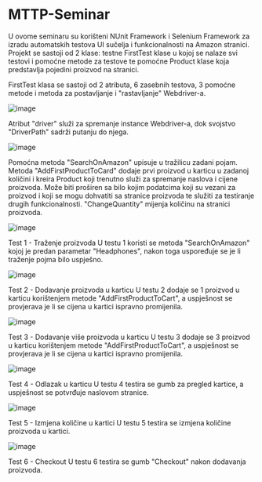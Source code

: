 # MTTP-Seminar

U ovome seminaru su korišteni NUnit Framework i Selenium Framework za izradu automatskih testova UI sučelja i funkcionalnosti na Amazon stranici. Projekt se sastoji od 2 klase: testne FirstTest klase u kojoj se nalaze svi testovi i pomoćne metode za testove te pomoćne Product klase koja predstavlja pojedini proizvod na stranici.

FirstTest klasa se sastoji od 2 atributa, 6 zasebnih testova, 3 pomoćne metode i metoda za postavljanje i "rastavljanje" Webdriver-a. 

![image](https://user-images.githubusercontent.com/54780312/216853439-699d941f-9f28-463b-903d-c3788ca7fe5b.png)

Atribut "driver" služi za spremanje instance Webdriver-a, dok svojstvo "DriverPath"  sadrži putanju do njega.

![image](https://user-images.githubusercontent.com/54780312/216853476-aa175cc2-9754-46ca-adb3-82d72fc1fa17.png)

Pomoćna metoda "SearchOnAmazon" upisuje u tražilicu zadani pojam.
Metoda "AddFirstProductToCard" dodaje prvi proizvod u karticu u zadanoj količini i kreira Product koji trenutno služi za spremanje naslova i cijene proizvoda. Može biti proširen sa bilo kojim podatcima koji su vezani za proizvod i koji se mogu dohvatiti sa stranice proizvoda te služiti za testiranje drugih funkcionalnosti.
"ChangeQuantity" mijenja količinu na stranici proizvoda.

![image](https://user-images.githubusercontent.com/54780312/216854201-a68f56a3-bd9e-45fe-b11a-cb231d457cd3.png)

Test 1 - Traženje proizvoda
U testu 1 koristi se metoda "SearchOnAmazon" kojoj je predan parametar "Headphones", nakon toga uspoređuje se je li traženje pojma bilo uspješno.

![image](https://user-images.githubusercontent.com/54780312/216854215-fa79b00d-a2d8-42bb-b887-0437871a562f.png)

Test 2 - Dodavanje proizvoda u karticu
U testu 2 dodaje se 1 proizvod u karticu korištenjem metode "AddFirstProductToCart", a uspješnost se provjerava je li se cijena u kartici ispravno promijenila.

![image](https://user-images.githubusercontent.com/54780312/216854307-f2cc5798-3aa1-4b84-ba57-170f2d305d43.png)

Test 3 - Dodavanje više proizvoda u karticu
U testu 3 dodaje se 3 proizvod u karticu korištenjem metode "AddFirstProductToCart", a uspješnost se provjerava je li se cijena u kartici ispravno promijenila.

![image](https://user-images.githubusercontent.com/54780312/216854380-889c278d-5240-447e-9deb-08e3c5de0da6.png)

Test 4 - Odlazak u karticu
U testu 4 testira se gumb za pregled kartice, a uspješnost se potvrđuje naslovom stranice.

![image](https://user-images.githubusercontent.com/54780312/216854759-d939f12f-662b-49c2-93be-7803bdbae565.png)

Test 5 - Izmjena količine u kartici
U testu 5 testira se izmjena količine proizvoda u kartici.

![image](https://user-images.githubusercontent.com/54780312/216854821-5cf1a787-f5ea-4c95-a4af-3c9318fb5827.png)

Test 6 - Checkout
U testu 6 testira se gumb "Checkout" nakon dodavanja proizvoda.
